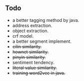 ## Todo
* a better tagging method by java. 
* address extraction.
* object extraction.
* crf model. 
* a better segment implement.
* ~~cilin similarity.~~
* ~~hownet similarity.~~
* ~~pinyin similarity.~~
* sentiment tendency.
* ~~literal value similarity.~~
* ~~training word2vec in java.~~